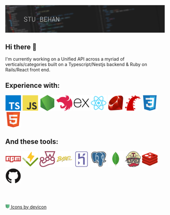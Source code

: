 <img src="./docs/Header.png">

## Hi there 👋

I'm currently working on a Unified API across a myriad of verticals/categories built on a Typescript/Nestjs backend & Ruby on Rails/React front end.

## Experience with:

<p float="left">
<img src="https://raw.githubusercontent.com/devicons/devicon/master/icons/typescript/typescript-original.svg" height="50" width="50">
<img src="https://raw.githubusercontent.com/devicons/devicon/master/icons/javascript/javascript-original.svg" height="50" width="50">
<img src="https://raw.githubusercontent.com/devicons/devicon/master/icons/nodejs/nodejs-original.svg" height="50" width="50">
<img src="https://raw.githubusercontent.com/devicons/devicon/master/icons/nestjs/nestjs-original.svg" height="50" width "50">
<img src="https://raw.githubusercontent.com/devicons/devicon/master/icons/express/express-original.svg" height="50" width="50">
<img src="https://raw.githubusercontent.com/devicons/devicon/master/icons/react/react-original.svg" height="50" width="50">
<img src="https://raw.githubusercontent.com/devicons/devicon/master/icons/ruby/ruby-original.svg" height="50" width="50">
<img src="https://raw.githubusercontent.com/devicons/devicon/master/icons/rails/rails-plain.svg" height="50" width="50">
<img src="https://raw.githubusercontent.com/devicons/devicon/master/icons/css3/css3-original.svg" height="50" width="50">
<img src="https://raw.githubusercontent.com/devicons/devicon/master/icons/html5/html5-original.svg" height="50" width="50">
</p>

## And these tools:

<p float="left">
<img src="https://raw.githubusercontent.com/devicons/devicon/master/icons/npm/npm-original-wordmark.svg" height="50" width="50">
<img src="https://raw.githubusercontent.com/devicons/devicon/master/icons/vitest/vitest-original.svg" height="50" width="50">
<img src="https://raw.githubusercontent.com/devicons/devicon/master/icons/jest/jest-plain.svg" height="50" width="50">
<img src="https://raw.githubusercontent.com/devicons/devicon/master/icons/babel/babel-original.svg" height="50" width="50">
<img src="https://raw.githubusercontent.com/devicons/devicon/master/icons/heroku/heroku-original.svg" height="50" width="50">
<img src="https://raw.githubusercontent.com/devicons/devicon/master/icons/postgresql/postgresql-original.svg" height="50" width="50">
<img src="https://raw.githubusercontent.com/devicons/devicon/master/icons/mongodb/mongodb-original.svg" height="50" width="50">
<img src="https://raw.githubusercontent.com/devicons/devicon/master/icons/travis/travis-original.svg" height="50" width="50">
<img src="https://raw.githubusercontent.com/devicons/devicon/master/icons/redis/redis-original.svg" height="50" width="50">
<img src="https://raw.githubusercontent.com/devicons/devicon/master/icons/github/github-original.svg" height="50" width="50">
</p>

<br><br>
<p float="right">
<a href="https://github.com/devicons/devicon">
<img src="https://raw.githubusercontent.com/devicons/devicon/master/icons/devicon/devicon-original.svg" height="14" width="14"> Icons by devicon
</a>
</p>

<!--
**StuBehan/StuBehan** is a ✨ _special_ ✨ repository because its `README.md` (this file) appears on your GitHub profile.

Here are some ideas to get you started:

- 🔭 I’m currently working on ...
- 🌱 I’m currently learning ...
- 👯 I’m looking to collaborate on ...
- 🤔 I’m looking for help with ...
- 💬 Ask me about ...
- 📫 How to reach me: ...
- 😄 Pronouns: ...
- ⚡ Fun fact: ...
-->
